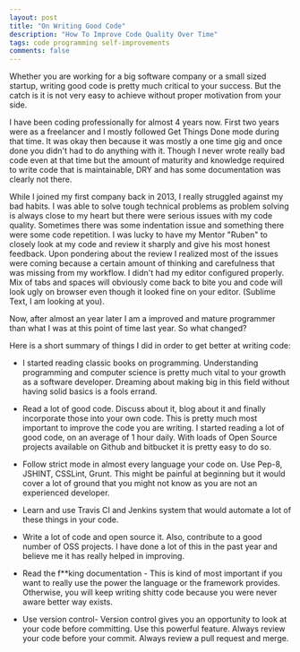 ```yaml
---
layout: post
title: "On Writing Good Code"
description: "How To Improve Code Quality Over Time"
tags: code programming self-improvements
comments: false
---
```


Whether you are working for a big software company or a small sized startup, writing good code is pretty much critical to your success. But the catch is it is not very easy to achieve without proper motivation from your side.

I have been coding professionally for almost 4 years now. First two years were as a freelancer and I mostly followed Get Things Done mode during that time. It was okay then because it was mostly a one time gig and once done you didn't had to do anything with it. Though I never wrote really bad code even at that time but the amount of maturity and knowledge required to write code that is maintainable, DRY and has some documentation was clearly not there.

While I joined my first company back in 2013, I really struggled against my bad habits. I was able to solve tough technical problems as problem solving is always close to my heart but there were serious issues with my code quality. Sometimes there was some indentation issue and something there were some code repetition. I was lucky to have my Mentor "Ruben" to closely look at my code and review it sharply and give his most honest feedback. Upon pondering about the review I realized most of the issues were coming because a certain amount of thinking and carefulness that was missing from my workflow. I didn't had my editor configured properly. Mix of tabs and spaces will obviously come back to bite you and code will look ugly on browser even though it looked fine on your editor. (Sublime Text, I am looking at you).

Now, after almost an year later I am a improved and mature programmer than what I was at this point of time last year. So what changed?

Here is a short summary of things I did in order to get better at writing code:

- I started reading classic books on programming. Understanding programming and computer science is pretty much vital to your growth as a software developer. Dreaming about making big in this field without having solid basics is a fools errand.

- Read a lot of good code. Discuss about it, blog about it and finally incorporate those into your own code. This is pretty much most important to improve the code you are writing. I started reading a lot of good code, on an average of 1 hour daily. With loads of Open Source projects available on Github and bitbucket it is pretty easy to do so.

- Follow strict mode in almost every language your code on. Use Pep-8, JSHINT, CSSLint, Grunt. This might be painful at beginning but it would cover a lot of ground that you might not know as you are not an experienced developer.

- Learn and use Travis CI and Jenkins system that would automate a lot of these things in your code.

- Write a lot of code and open source it. Also, contribute to a good number of OSS projects. I have done a lot of this in the past year and believe me it has really helped in improving.

- Read the f**king documentation - This is kind of most important if you want to really use the power the language or the framework provides. Otherwise, you will keep writing shitty code because you were never aware better way exists.

- Use version control- Version control gives you an opportunity to look at your code before committing. Use this powerful feature. Always review your code before your commit. Always review a pull request and merge.




